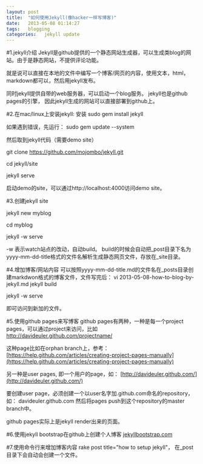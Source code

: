 ```yaml
---
layout: post
title:  "如何使用Jekyll(像hacker一样写博客)"
date:   2013-05-08 01:14:27
tags:	blogging
categories:   jekyll update
---
```

#1.jekyll介绍
Jekyll是github提供的一个静态网站生成器，可以生成类blog的网站。由于是静态网站，不提供评论功能。

就是说可以直接在本地的文件中编写一个博客/网页的内容，使用文本，html，markdown都可以，然后用jekyll发布。

同时jekyll提供自带的web服务器，可以启动一个blog服务。
jekyll也是github pages的引擎， 因此jekyll生成的网站可以直接部署到github上。

#2.在mac/linux上安装jekyll:
安装
sudo gem install jekyll

如果遇到错误，先运行： sudo gem update --system

然后取到jekyll代码（需要demo site）

git clone https://github.com/mojombo/jekyll.git

cd jekyll/site

jekyll serve 

启动demo的site，可以通过http://localhost:4000访问demo site。

#3.创建jekyll site

jekyll new  myblog

cd myblog

jekyll -w serve


-w 表示watch站点的改动，自动build。 build的时候会自动把_post目录下名为yyyy-mm-dd-title格式的文件名解析生成静态网页文件，存放在_site目录。

#4.增加博客/网站内容
可以按照yyyy-mm-dd-title.md的文件名在_posts目录创建markdwon格式的博客文件，文件写完后：
vi 2013-05-08-how-to-blog-by-jekyll.md
jekyll build

jekyll -w serve 

即可访问到新加的文件。

#5.使用github pages来写博客
github pages有两种，一种是每一个project pages，可以通过project来访问，比如
http://davideuler.github.com/projectname/

这种page比如在orphan branch上，参考：
[https://help.github.com/articles/creating-project-pages-manually](https://help.github.com/articles/creating-project-pages-manually)

另一种是user pages, 即一个用户的page，如：
[http://davideuler.github.com/](http://davideuler.github.com/)

要创建user page，必须创建一个以user名字加.github.com命名的repository，如：
davideuler.github.com
然后将pages push到这个repository的master branch中。

github pages实际上是jekyll render出来的页面。

#6.使用jekyll bootstrap在github上创建个人博客
[jekyllbootstrap.com](http://jekyllbootstrap.com/)

#7.使用命令行来增加博客内容
rake post title="how to setup jekyll"， 在_post目录下会自动会创建一个文件。

[jekyll-gh]: https://github.com/mojombo/jekyll
[jekyll]:    http://jekyllrb.com
